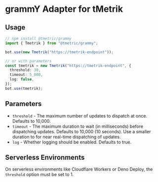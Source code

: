 # grammY Adapter for tMetrik

## Usage

```ts
// npm install @tmetric/grammy
import { Tmetrik } from "@tmetric/grammy";

bot.use(new Tmetrik("https://tmetrik-endpoint"));

// or with parameters
const tmetrik = new Tmetrik("https://tmetrik-endpoint", {
  threshold: 30,
  timeout: 5_000,
  log: false,
});
bot.use(tmetrik);
```

## Parameters

- `threshold` - The maximum number of updates to dispatch at once. Defaults to
  10,000.
- `timeout` - The maximum duration to wait (in milliseconds) before dispatching
  updates. Defaults to 10,000 (10 seconds). Use a smaller duration to for near
  real-time dispatching of updates.
- `log` - Whether logging should be enabled. Defaults to true.

## Serverless Environments

On serverless environments like Cloudflare Workers or Deno Deploy, the
`threshold` option must be set to 1.
